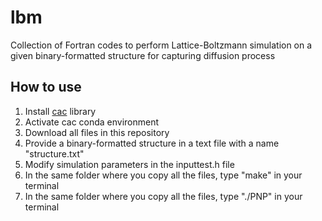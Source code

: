 # lbm
Collection of Fortran codes to perform Lattice-Boltzmann simulation on a given binary-formatted structure for capturing diffusion process

## How to use
1. Install [cac](https://github.com/FZJ-RT/cac.git) library
2. Activate cac conda environment
3. Download all files in this repository
4. Provide a binary-formatted structure in a text file with a name "structure.txt"
5. Modify simulation parameters in the inputtest.h file
6. In the same folder where you copy all the files, type "make" in your terminal
7. In the same folder where you copy all the files, type "./PNP" in your terminal
